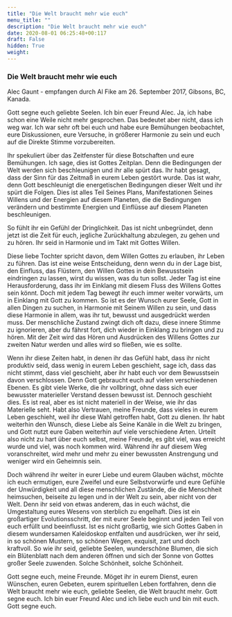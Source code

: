 ```yaml
---
title: "Die Welt braucht mehr wie euch"
menu_title: ""
description: "Die Welt braucht mehr wie euch"
date: 2020-08-01 06:25:48+00:117
draft: False
hidden: True
weight:
---
```

### Die Welt braucht mehr wie euch

Alec Gaunt - empfangen durch Al Fike am 26. September 2017, Gibsons, BC, Kanada.

Gott segne euch geliebte Seelen. Ich bin euer Freund Alec. Ja, ich habe schon eine Weile nicht mehr gesprochen. Das bedeutet aber nicht, dass ich weg war. Ich war sehr oft bei euch und habe eure Bemühungen beobachtet, eure Diskussionen, eure Versuche, in größerer Harmonie zu sein und euch auf die Direkte Stimme vorzubereiten.

Ihr spekuliert über das Zeitfenster für diese Botschaften und eure Bemühungen. Ich sage, dies ist Gottes Zeitplan. Denn die Bedingungen der Welt werden sich beschleunigen und ihr alle spürt das. Ihr habt gesagt, dass der Sinn für das Zeitmaß in eurem Leben gestört wurde. Das ist wahr, denn Gott beschleunigt die energetischen Bedingungen dieser Welt und ihr spürt die Folgen. Dies ist alles Teil Seines Plans, Manifestationen Seines Willens und der Energien auf diesem Planeten, die die Bedingungen verändern und bestimmte Energien und Einflüsse auf diesem Planeten beschleunigen.

So fühlt ihr ein Gefühl der Dringlichkeit. Das ist nicht unbegründet, denn jetzt ist die Zeit für euch, jegliche Zurückhaltung abzulegen, zu gehen und zu hören. Ihr seid in Harmonie und im Takt mit Gottes Willen.

Diese liebe Tochter spricht davon, dem Willen Gottes zu erlauben, ihr Leben zu führen. Das ist eine weise Entscheidung, denn wenn du in der Lage bist, den Einfluss, das Flüstern, den Willen Gottes in dein Bewusstsein eindringen zu lassen, wirst du wissen, was du tun sollst. Jeder Tag ist eine Herausforderung, dass ihr im Einklang mit diesem Fluss des Willens Gottes sein könnt. Doch mit jedem Tag bewegt ihr euch immer weiter vorwärts, um in Einklang mit Gott zu kommen. So ist es der Wunsch eurer Seele, Gott in allen Dingen zu suchen, in Harmonie mit Seinem Willen zu sein, und dass diese Harmonie in allem, was ihr tut, bewusst und ausgedrückt werden muss. Der menschliche Zustand zwingt dich oft dazu, diese innere Stimme zu ignorieren, aber du fährst fort, dich wieder in Einklang zu bringen und zu hören. Mit der Zeit wird das Hören und Ausdrücken des Willens Gottes zur zweiten Natur werden und alles wird so fließen, wie es sollte.

Wenn ihr diese Zeiten habt, in denen ihr das Gefühl habt, dass ihr nicht produktiv seid, dass wenig in eurem Leben geschieht, sage ich, dass das nicht stimmt, dass viel geschieht, aber ihr habt euch vor dem Bewusstsein davon verschlossen. Denn Gott gebraucht euch auf vielen verschiedenen Ebenen. Es gibt viele Werke, die ihr vollbringt, ohne dass sich euer bewusster materieller Verstand dessen bewusst ist. Dennoch geschieht dies. Es ist real, aber es ist nicht materiell in der Weise, wie ihr das Materielle seht. Habt also Vertrauen, meine Freunde, dass vieles in eurem Leben geschieht, weil ihr diese Wahl getroffen habt, Gott zu dienen. Ihr habt weiterhin den Wunsch, diese Liebe als Seine Kanäle in die Welt zu bringen, und Gott nutzt eure Gaben weiterhin auf viele verschiedene Arten. Urteilt also nicht zu hart über euch selbst, meine Freunde, es gibt viel, was erreicht wurde und viel, was noch kommen wird. Während ihr auf diesem Weg voranschreitet, wird mehr und mehr zu einer bewussten Anstrengung und weniger wird ein Geheimnis sein.

Doch während ihr weiter in eurer Liebe und eurem Glauben wächst, möchte ich euch ermutigen, eure Zweifel und eure Selbstvorwürfe und eure Gefühle der Unwürdigkeit und all diese menschlichen Zustände, die die Menschheit heimsuchen, beiseite zu legen und in der Welt zu sein, aber nicht von der Welt. Denn ihr seid von etwas anderem, das in euch wächst, die Umgestaltung eures Wesens von sterblich zu engelhaft. Dies ist ein großartiger Evolutionsschritt, der mit eurer Seele beginnt und jeden Teil von euch erfüllt und beeinflusst. Ist es nicht großartig, wie sich Gottes Gaben in diesem wundersamen Kaleidoskop entfalten und ausdrücken, wer ihr seid, in so schönen Mustern, so schönen Wegen, exquisit, zart und doch kraftvoll. So wie ihr seid, geliebte Seelen, wunderschöne Blumen, die sich ein Blütenblatt nach dem anderen öffnen und sich der Sonne von Gottes großer Seele zuwenden. Solche Schönheit, solche Schönheit.

Gott segne euch, meine Freunde. Möget ihr in eurem Dienst, euren Wünschen, euren Gebeten, eurem spirituellen Leben fortfahren, denn die Welt braucht mehr wie euch, geliebte Seelen, die Welt braucht mehr. Gott segne euch. Ich bin euer Freund Alec und ich liebe euch und bin mit euch. Gott segne euch.
